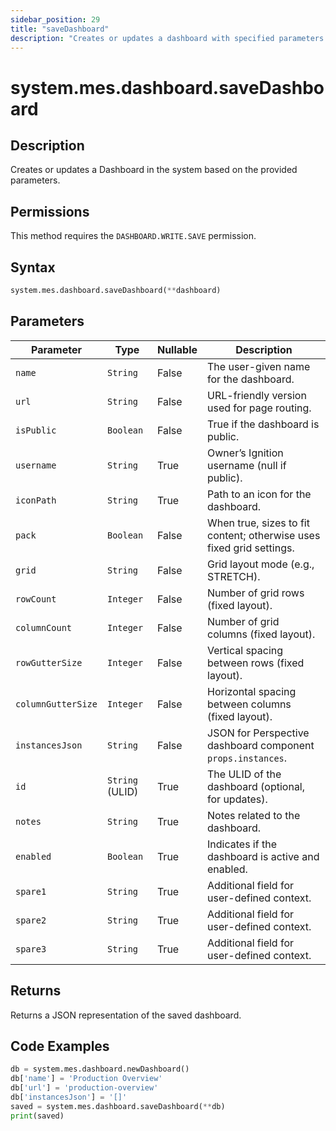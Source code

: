 ```yaml
---
sidebar_position: 29
title: "saveDashboard"
description: "Creates or updates a dashboard with specified parameters."
---
```


# system.mes.dashboard.saveDashboard

## Description

Creates or updates a Dashboard in the system based on the provided parameters.


## Permissions

This method requires the `DASHBOARD.WRITE.SAVE` permission.

## Syntax

```python
system.mes.dashboard.saveDashboard(**dashboard)
```

## Parameters

| Parameter          | Type            | Nullable | Description                                                          |
|--------------------|-----------------|----------|----------------------------------------------------------------------|
| `name`             | `String`        | False    | The user-given name for the dashboard.                               |
| `url`              | `String`        | False    | URL-friendly version used for page routing.                          |
| `isPublic`         | `Boolean`       | False    | True if the dashboard is public.                                     |
| `username`         | `String`        | True     | Owner’s Ignition username (null if public).                          |
| `iconPath`         | `String`        | True     | Path to an icon for the dashboard.                                   |
| `pack`             | `Boolean`       | False    | When true, sizes to fit content; otherwise uses fixed grid settings. |
| `grid`             | `String`        | False    | Grid layout mode (e.g., STRETCH).                                    |
| `rowCount`         | `Integer`       | False    | Number of grid rows (fixed layout).                                  |
| `columnCount`      | `Integer`       | False    | Number of grid columns (fixed layout).                               |
| `rowGutterSize`    | `Integer`       | False    | Vertical spacing between rows (fixed layout).                        |
| `columnGutterSize` | `Integer`       | False    | Horizontal spacing between columns (fixed layout).                   |
| `instancesJson`    | `String`        | False    | JSON for Perspective dashboard component `props.instances`.          |
| `id`               | `String` (ULID) | True     | The ULID of the dashboard (optional, for updates).                   |
| `notes`            | `String`        | True     | Notes related to the dashboard.                                      |
| `enabled`          | `Boolean`       | True     | Indicates if the dashboard is active and enabled.                    |
| `spare1`           | `String`        | True     | Additional field for user-defined context.                           |
| `spare2`           | `String`        | True     | Additional field for user-defined context.                           |
| `spare3`           | `String`        | True     | Additional field for user-defined context.                           |

## Returns

Returns a JSON representation of the saved dashboard.

## Code Examples

```python
db = system.mes.dashboard.newDashboard()
db['name'] = 'Production Overview'
db['url'] = 'production-overview'
db['instancesJson'] = '[]'
saved = system.mes.dashboard.saveDashboard(**db)
print(saved)
```
